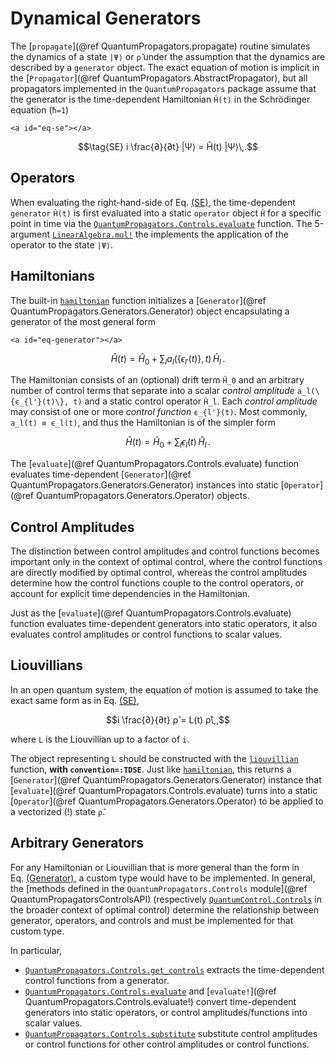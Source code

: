 # Dynamical Generators

The [`propagate`](@ref QuantumPropagators.propagate) routine simulates the dynamics of a state ``|Ψ⟩`` or ``ρ̂`` under the assumption that the dynamics are described by a `generator` object. The exact equation of motion is implicit in the [`Propagator`](@ref QuantumPropagators.AbstractPropagator), but all propagators implemented in the `QuantumPropagators` package assume that the generator is the time-dependent Hamiltonian ``Ĥ(t)`` in the Schrödinger equation (``ħ=1``)

```@raw html
<a id="eq-se"></a>
```
```math
\tag{SE}
i \frac{∂}{∂t} |Ψ⟩ = Ĥ(t) |Ψ⟩\,.
```

## Operators

When evaluating the right-hand-side of Eq. [(SE)](#eq-se), the time-dependent `generator` ``Ĥ(t)`` is first evaluated into a static `operator` object ``Ĥ`` for a specific point in time via the [`QuantumPropagators.Controls.evaluate`](@ref) function. The 5-argument [`LinearAlgebra.mul!`](https://docs.julialang.org/en/v1/stdlib/LinearAlgebra/#LinearAlgebra.mul!) the implements the application of the operator to the state ``|Ψ⟩``.



## Hamiltonians

The built-in [`hamiltonian`](@ref) function initializes a [`Generator`](@ref QuantumPropagators.Generators.Generator) object encapsulating a generator of the most general form

```@raw html
<a id="eq-generator"></a>
```
```math
\tag{Generator}
Ĥ(t) = Ĥ_0 + \sum_l a_l(\{ϵ_{l'}(t)\}, t) \, Ĥ_l\,.
```

The Hamiltonian consists of an (optional) drift term ``Ĥ_0`` and an arbitrary number of control terms that separate into a scalar *control amplitude* ``a_l(\{ϵ_{l'}(t)\}, t)`` and a static control operator  ``Ĥ_l``. Each *control amplitude* may consist of one or more *control function* ``ϵ_{l'}(t)``. Most commonly, ``a_l(t) ≡ ϵ_l(t)``, and thus the Hamiltonian is of the simpler form

```math
Ĥ(t) = Ĥ_0 + \sum_l ϵ_l(t) \, Ĥ_l\,.
```

The [`evaluate`](@ref QuantumPropagators.Controls.evaluate) function evaluates time-dependent [`Generator`](@ref QuantumPropagators.Generators.Generator) instances into static [`Operator`](@ref QuantumPropagators.Generators.Operator) objects.


## Control Amplitudes

The distinction between control amplitudes and control functions becomes important only in the context of optimal control, where the control functions are directly modified by optimal control, whereas the control amplitudes determine how the control functions couple to the control operators, or account for explicit time dependencies in the Hamiltonian.

Just as the [`evaluate`](@ref QuantumPropagators.Controls.evaluate) function evaluates time-dependent generators into static operators, it also evaluates control amplitudes or control functions to scalar values.


## Liouvillians

In an open quantum system, the equation of motion is assumed to take the exact same form
as in Eq. [(SE)](#eq-se),

```math
i \frac{∂}{∂t} ρ̂ = L(t) ρ̂\,,
```

where ``L`` is the Liouvillian up to a factor of ``i``.

The object representing ``L`` should be constructed with the [`liouvillian`](@ref) function, **with `convention=:TDSE`**. Just like [`hamiltonian`](@ref), this returns a [`Generator`](@ref QuantumPropagators.Generators.Generator) instance that [`evaluate`](@ref QuantumPropagators.Controls.evaluate) turns into a static [`Operator`](@ref QuantumPropagators.Generators.Operator) to be applied to a vectorized (!) state ``ρ̂``.

## Arbitrary Generators

For any Hamiltonian or Liouvillian that is more general than the form in Eq. [(Generator)](#eq-generator), a custom type would have to be implemented.  In general, the [methods defined in the `QuantumPropagators.Controls` module](@ref QuantumPropagatorsControlsAPI) (respectively [`QuantumControl.Controls`](https://juliaquantumcontrol.github.io/QuantumControl.jl/stable/api/quantum_control/#QuantumControlControlsAPI) in the broader context of optimal control) determine the relationship between generator, operators, and controls and must be implemented for that custom type.

In particular,

* [`QuantumPropagators.Controls.get_controls`](@ref) extracts the time-dependent control functions from a generator.
* [`QuantumPropagators.Controls.evaluate`](@ref) and [`evaluate!`](@ref QuantumPropagators.Controls.evaluate!) convert time-dependent generators into static operators, or control amplitudes/functions into scalar values.
* [`QuantumPropagators.Controls.substitute`](@ref) substitute control amplitudes or control functions for other control amplitudes or control functions.
